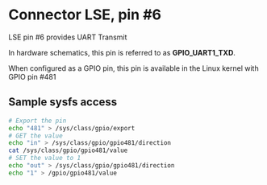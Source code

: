 # Connector LSE, pin #6

LSE pin #6 provides UART Transmit

In hardware schematics, this pin is referred to as **GPIO_UART1_TXD**.

When configured as a GPIO pin, this pin is available in the Linux 
kernel with GPIO pin #481

## Sample sysfs access
```bash
# Export the pin
echo "481" > /sys/class/gpio/export
# GET the value
echo "in" > /sys/class/gpio/gpio481/direction
cat /sys/class/gpio/gpio481/value
# SET the value to 1
echo "out" > /sys/class/gpio/gpio481/direction
echo "1" > /gpio/gpio481/value
```
